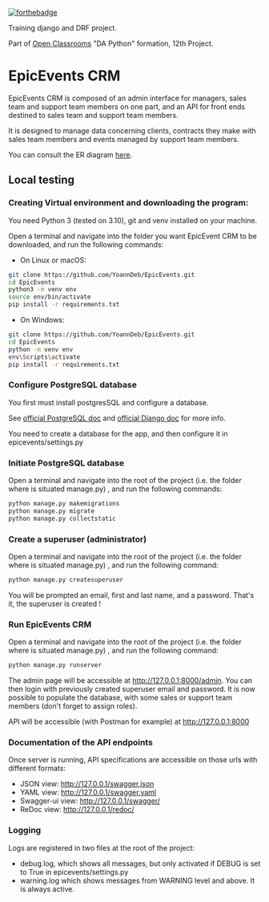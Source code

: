 [![forthebadge](https://forthebadge.com/images/badges/made-with-python.svg)](https://forthebadge.com)

Training django and DRF project.

Part of [Open Classrooms](https://openclassrooms.com) "DA Python" formation, 12th Project.

# EpicEvents CRM

EpicEvents CRM is composed of an admin interface for managers, sales team and support team members on one part, and an API for front ends destined to sales team and support team members.

It is designed to manage data concerning clients, contracts they make with sales team members and events managed by support team members.

You can consult the ER diagram [here](https://github.com/YoannDeb/EpicEvents/blob/master/ER-EpicEvents.pdf).

## Local testing

### Creating Virtual environment and downloading the program:

You need Python 3 (tested on 3.10), git and venv installed on your machine.

Open a terminal and navigate into the folder you want EpicEvent CRM to be downloaded, and run the following commands:

* On Linux or macOS:
```bash
git clone https://github.com/YoannDeb/EpicEvents.git
cd EpicEvents
python3 -m venv env
source env/bin/activate
pip install -r requirements.txt
```

* On Windows:
```bash
git clone https://github.com/YoannDeb/EpicEvents.git
cd EpicEvents
python -m venv env
env\Scripts\activate
pip install -r requirements.txt
```

### Configure PostgreSQL database

You first must install postgresSQL and configure a database.

See [official PostgreSQL doc](https://www.postgresql.org/docs/14/tutorial.html) and [official Django doc](https://docs.djangoproject.com/en/4.0/ref/databases/#postgresql-notes) for more info.

You need to create a database for the app, and then configure it in epicevents/settings.py

### Initiate PostgreSQL database

Open a terminal and navigate into the root of the project (i.e. the folder where is situated manage.py) , and run the following commands:

```bash
python manage.py makemigrations
python manage.py migrate
python manage.py collectstatic
```

### Create a superuser (administrator)

Open a terminal and navigate into the root of the project (i.e. the folder where is situated manage.py) , and run the following command:

```bash
python manage.py createsuperuser
```

You will be prompted an email, first and last name, and a password. That's it, the superuser is created !

### Run EpicEvents CRM

Open a terminal and navigate into the root of the project (i.e. the folder where is situated manage.py) , and run the following command:

```bash
python manage.py runserver
```

The admin page will be accessible at http://127.0.0.1:8000/admin.
You can then login with previously created superuser email and password.
It is now possible to populate the database, with some sales or support team members (don't forget to assign roles).

API will be accessible (with Postman for example) at http://127.0.0.1:8000

### Documentation of the API endpoints

Once server is running, API specifications are accessible on those urls with different formats:

* JSON view: http://127.0.0.1/swagger.json
* YAML view: http://127.0.0.1/swagger.yaml
* Swagger-ui view: http://127.0.0.1/swagger/
* ReDoc view: http://127.0.0.1/redoc/

### Logging

Logs are registered in two files at the root of the project:

* debug.log, which shows all messages, but only activated if DEBUG is set to True in epicevents/settings.py
* warning.log which shows messages from WARNING level and above. It is always active.